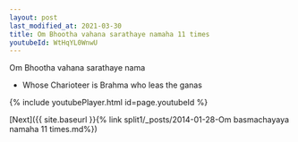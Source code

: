 ```yaml
---
layout: post
last_modified_at: 2021-03-30
title: Om Bhootha vahana sarathaye namaha 11 times
youtubeId: WtHqYL0WnwU
---
```

 
 
Om Bhootha vahana sarathaye nama 
 
 -  Whose Charioteer is Brahma who leas the ganas 
 
  
 
  
 
 
 
 
 
 


{% include youtubePlayer.html id=page.youtubeId %}
 
[Next]({{ site.baseurl }}{% link  split1/_posts/2014-01-28-Om basmachayaya namaha 11 times.md%})
 
